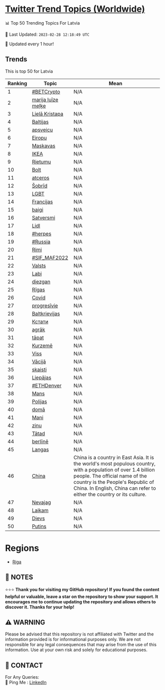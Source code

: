 [Twitter Trend Topics (Worldwide)](https://github.com/ErcinDedeoglu/Twitter-Trend-Topics)
==========


📊 Top 50 Trending Topics For Latvia

📆 Last Updated: `2023-02-28 12:18:49 UTC`

🔧 Updated every 1 hour!


## Trends

This is top 50 for Latvia

| Ranking | Topic | Mean |
| ------- | ------------ | ------------ |
| 1 | [#BETCrypto](http://twitter.com/search?q=%23BETCrypto) | N/A |
| 2 | [marija luīze meļķe](http://twitter.com/search?q=marija+lu%c4%abze+me%c4%bc%c4%b7e) | N/A |
| 3 | [Lielā Kristapa](http://twitter.com/search?q=Liel%c4%81+Kristapa) | N/A |
| 4 | [Baltijas](http://twitter.com/search?q=Baltijas) | N/A |
| 5 | [apsveicu](http://twitter.com/search?q=apsveicu) | N/A |
| 6 | [Eiropu](http://twitter.com/search?q=Eiropu) | N/A |
| 7 | [Maskavas](http://twitter.com/search?q=Maskavas) | N/A |
| 8 | [IKEA](http://twitter.com/search?q=IKEA) | N/A |
| 9 | [Rietumu](http://twitter.com/search?q=Rietumu) | N/A |
| 10 | [Bolt](http://twitter.com/search?q=Bolt) | N/A |
| 11 | [atceros](http://twitter.com/search?q=atceros) | N/A |
| 12 | [Šobrīd](http://twitter.com/search?q=%c5%a0obr%c4%abd) | N/A |
| 13 | [LGBT](http://twitter.com/search?q=LGBT) | N/A |
| 14 | [Francijas](http://twitter.com/search?q=Francijas) | N/A |
| 15 | [baigi](http://twitter.com/search?q=baigi) | N/A |
| 16 | [Satversmi](http://twitter.com/search?q=Satversmi) | N/A |
| 17 | [Lidl](http://twitter.com/search?q=Lidl) | N/A |
| 18 | [#herpes](http://twitter.com/search?q=%23herpes) | N/A |
| 19 | [#Russia](http://twitter.com/search?q=%23Russia) | N/A |
| 20 | [Rimi](http://twitter.com/search?q=Rimi) | N/A |
| 21 | [#SIF_MAF2022](http://twitter.com/search?q=%23SIF_MAF2022) | N/A |
| 22 | [Valsts](http://twitter.com/search?q=Valsts) | N/A |
| 23 | [Labi](http://twitter.com/search?q=Labi) | N/A |
| 24 | [diezgan](http://twitter.com/search?q=diezgan) | N/A |
| 25 | [Rīgas](http://twitter.com/search?q=R%c4%abgas) | N/A |
| 26 | [Covid](http://twitter.com/search?q=Covid) | N/A |
| 27 | [progresīvie](http://twitter.com/search?q=progres%c4%abvie) | N/A |
| 28 | [Baltkrievijas](http://twitter.com/search?q=Baltkrievijas) | N/A |
| 29 | [Кстати](http://twitter.com/search?q=%d0%9a%d1%81%d1%82%d0%b0%d1%82%d0%b8) | N/A |
| 30 | [agrāk](http://twitter.com/search?q=agr%c4%81k) | N/A |
| 31 | [tāpat](http://twitter.com/search?q=t%c4%81pat) | N/A |
| 32 | [Kurzemē](http://twitter.com/search?q=Kurzem%c4%93) | N/A |
| 33 | [Viss](http://twitter.com/search?q=Viss) | N/A |
| 34 | [Vācijā](http://twitter.com/search?q=V%c4%81cij%c4%81) | N/A |
| 35 | [skaisti](http://twitter.com/search?q=skaisti) | N/A |
| 36 | [Liepājas](http://twitter.com/search?q=Liep%c4%81jas) | N/A |
| 37 | [#ETHDenver](http://twitter.com/search?q=%23ETHDenver) | N/A |
| 38 | [Mans](http://twitter.com/search?q=Mans) | N/A |
| 39 | [Polijas](http://twitter.com/search?q=Polijas) | N/A |
| 40 | [domā](http://twitter.com/search?q=dom%c4%81) | N/A |
| 41 | [Mani](http://twitter.com/search?q=Mani) | N/A |
| 42 | [zinu](http://twitter.com/search?q=zinu) | N/A |
| 43 | [Tātad](http://twitter.com/search?q=T%c4%81tad) | N/A |
| 44 | [berlīnē](http://twitter.com/search?q=berl%c4%abn%c4%93) | N/A |
| 45 | [Langas](http://twitter.com/search?q=Langas) | N/A |
| 46 | [China](http://twitter.com/search?q=China) | China is a country in East Asia. It is the world's most populous country, with a population of over 1.4 billion people. The official name of the country is the People's Republic of China. In English, China can refer to either the country or its culture. |
| 47 | [Nevajag](http://twitter.com/search?q=Nevajag) | N/A |
| 48 | [Laikam](http://twitter.com/search?q=Laikam) | N/A |
| 49 | [Dievs](http://twitter.com/search?q=Dievs) | N/A |
| 50 | [Putins](http://twitter.com/search?q=Putins) | N/A |



# Regions

* [Riga](</Latvia/Riga.md>)



## 📝 NOTES

⭐⭐⭐ **Thank you for visiting my GitHub repository! If you found the content helpful or valuable, leave a star on the repository to show your support. It encourages me to continue updating the repository and allows others to discover it. Thanks for your help!**


## ⚠️ WARNING

Please be advised that this repository is not affiliated with Twitter and the information provided is for informational purposes only. We are not responsible for any legal consequences that may arise from the use of this information. Use at your own risk and solely for educational purposes.


## 📨 CONTACT

 For Any Queries:  
            🏓 Ping Me : [LinkedIn](https://www.linkedin.com/in/ercindedeoglu/)
